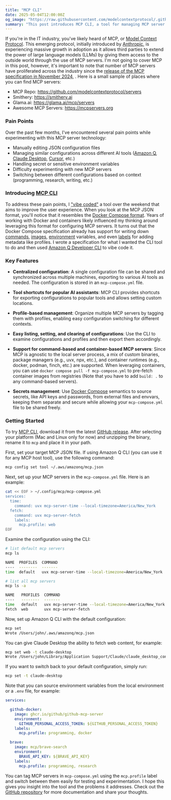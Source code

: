 ```yaml
---
title: "MCP CLI"
date: 2025-05-04T12:00:00Z
og_image: "https://raw.githubusercontent.com/modelcontextprotocol/.github/refs/heads/main/profile/assets/light.png"
summary: "This post introduces MCP CLI, a tool for managing MCP server configuration files"
---
```


If you're in the IT industry, you've likely heard of MCP, or [Model Context Protocol](https://modelcontextprotocol.io/). This emerging protocol, initially introduced by [Anthropic](https://www.anthropic.com/), is experiencing massive growth in adoption as it allows third parties to extend the power of large language models (LLMs) by giving them access to the outside world through the use of MCP servers. I'm not going to cover MCP in this post, however, it's important to note that number of MCP servers have proliferated across the industry since the [release of the MCP specification in November 2024](https://www.anthropic.com/news/model-context-protocol), . Here is a small sample of places where you can find MCP servers:

- MCP Repo: https://github.com/modelcontextprotocol/servers
- Smithery: https://smithery.ai
- Glama.ai: https://glama.ai/mcp/servers
- Awesome MCP Servers: https://mcpservers.org

### Pain Points

Over the past few months, I've encountered several pain points while experimenting with this MCP server technology:

- Manually editing JSON configuration files
- Managing similar configurations across different AI tools ([Amazon Q](https://docs.aws.amazon.com/amazonq/latest/qdeveloper-ug/command-line.html), [Claude Desktop](https://modelcontextprotocol.io/quickstart/user), [Cursor](https://www.cursor.com/), etc.)
- Handling secret or sensitive environment variables
- Difficulty experimenting with new MCP servers
- Switching between different configurations based on context (programming, research, writing, etc.)

### Introducing [MCP CLI](https://github.com/jritsema/mcp-cli)

To address these pain points, I ["vibe coded"](https://x.com/karpathy/status/1886192184808149383) a tool over the weekend that aims to improve the user experience. When you look at the MCP JSON format, you'll notice that it resembles the [Docker Compose format](https://docs.docker.com/reference/compose-file/). Years of working with Docker and containers likely influenced my thinking around leveraging this format for configuring MCP servers. It turns out that the Docker Compose specification already has support for writing down [commands](https://docs.docker.com/reference/compose-file/services/#command), [images](https://docs.docker.com/reference/compose-file/services/#image), [environment](https://docs.docker.com/reference/compose-file/services/#environment) variables, and even [labels](https://docs.docker.com/reference/compose-file/services/#labels) for adding metadata like profiles. I wrote a specification for what I wanted the CLI tool to do and then used [Amazon Q Developer CLI](https://docs.aws.amazon.com/amazonq/latest/qdeveloper-ug/command-line-mcp.html) to vibe code it.

### Key Features

- **Centralized configuration**: A single configuration file can be shared and synchronized across multiple machines, exporting to various AI tools as needed. The configuration is stored in an `mcp-compose.yml` file.

- **Tool shortcuts for popular AI assistants**: MCP CLI provides shortcuts for exporting configurations to popular tools and allows setting custom locations.

- **Profile-based management**: Organize multiple MCP servers by tagging them with profiles, enabling easy configuration switching for different contexts.

- **Easy listing, setting, and clearing of configurations**: Use the CLI to examine configurations and profiles and then export them accordingly.

- **Support for command-based and container-based MCP servers**: Since MCP is agnostic to the local server process, a mix of custom binaries, package managers (e.g., uvx, npx, etc.), and container runtimes (e.g., docker, podman, finch, etc.) are supported. When leveraging containers, you can use `docker compose pull -f mcp-compose.yml` to pre-fetch container images from registries (Note that you have to add `build: .` to any command-based servers).

- **Secrets management**: Use [Docker Compose](https://docs.docker.com/compose/how-tos/environment-variables/set-environment-variables/) semantics to source secrets, like API keys and passwords, from external files and envvars, keeping them separate and secure while allowing your `mcp-compose.yml` file to be shared freely.

### Getting Started

To try [MCP CLI](https://github.com/jritsema/mcp-cli), download it from the latest [GitHub release](https://github.com/jritsema/mcp-cli/releases). After selecting your platform (Mac and Linux only for now) and unzipping the binary, rename it to `mcp` and place it in your path.

First, set your target MCP JSON file. If using Amazon Q CLI (you can use it for any MCP host tool), use the following command:

```sh
mcp config set tool ~/.aws/amazonq/mcp.json
```

Next, set up your MCP servers in the `mcp-compose.yml` file. Here is an example:

```sh
cat << EOF > ~/.config/mcp/mcp-compose.yml
services:
  time:
    command: uvx mcp-server-time --local-timezone=America/New_York
  fetch:
    command: uvx mcp-server-fetch
    labels:
      mcp.profile: web
EOF
```

Examine the configuration using the CLI:

```sh
# list default mcp servers
mcp ls

NAME  PROFILES  COMMAND                                                ENVVARS
----  --------  -------                                                -------
time  default   uvx mcp-server-time --local-timezone=America/New_York
```

```sh
# list all mcp servers
mcp ls -a

NAME   PROFILES  COMMAND                                                ENVVARS
----   --------  -------                                                -------
time   default   uvx mcp-server-time --local-timezone=America/New_York  
fetch  web       uvx mcp-server-fetch
```

Now, set up Amazon Q CLI with the default configuration:

```sh
mcp set
Wrote /Users/john/.aws/amazonq/mcp.json
```

You can give Claude Desktop the ability to fetch web content, for example:

```sh
mcp set web -t claude-desktop
Wrote /Users/john/Library/Application Support/Claude/claude_desktop_config.json
```

If you want to switch back to your default configuration, simply run:

```sh
mcp set -t claude-desktop
```

Note that you can source environment variables from the local environment or a `.env` file, for example:

```yaml
services:

  github-docker:
    image: ghcr.io/github/github-mcp-server
    environment:
      GITHUB_PERSONAL_ACCESS_TOKEN: ${GITHUB_PERSONAL_ACCESS_TOKEN}
    labels:
      mcp.profile: programming, docker

  brave:
    image: mcp/brave-search
    environment:
      BRAVE_API_KEY: ${BRAVE_API_KEY}
    labels:
      mcp.profile: programming, research
```

You can tag MCP servers in `mcp-compose.yml` using the `mcp.profile` label and switch between them easily for testing and experimentation. I hope this gives you insight into the tool and the problems it addresses. Check out the [GitHub repository](https://github.com/jritsema/mcp-cli) for more documentation and share your thoughts.
